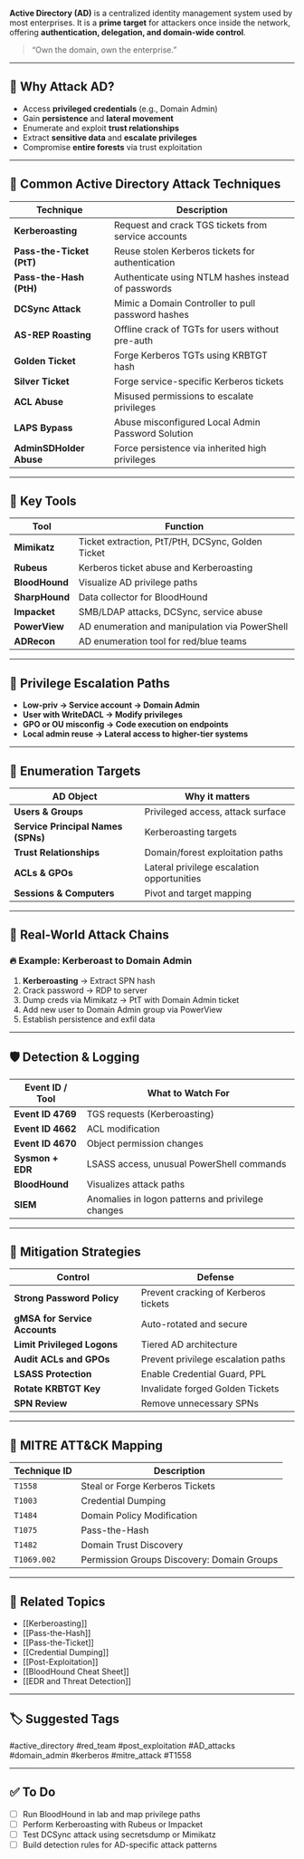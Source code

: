 **Active Directory (AD)** is a centralized identity management system used by most enterprises. It is a **prime target** for attackers once inside the network, offering **authentication, delegation, and domain-wide control**.

> “Own the domain, own the enterprise.”

---

## 🎯 Why Attack AD?

- Access **privileged credentials** (e.g., Domain Admin)
- Gain **persistence** and **lateral movement**
- Enumerate and exploit **trust relationships**
- Extract **sensitive data** and **escalate privileges**
- Compromise **entire forests** via trust exploitation

---

## 🧱 Common Active Directory Attack Techniques

| Technique               | Description                                      |
|--------------------------|--------------------------------------------------|
| **Kerberoasting**        | Request and crack TGS tickets from service accounts |
| **Pass-the-Ticket (PtT)**| Reuse stolen Kerberos tickets for authentication |
| **Pass-the-Hash (PtH)**  | Authenticate using NTLM hashes instead of passwords |
| **DCSync Attack**        | Mimic a Domain Controller to pull password hashes |
| **AS-REP Roasting**      | Offline crack of TGTs for users without pre-auth |
| **Golden Ticket**        | Forge Kerberos TGTs using KRBTGT hash            |
| **Silver Ticket**        | Forge service-specific Kerberos tickets          |
| **ACL Abuse**            | Misused permissions to escalate privileges       |
| **LAPS Bypass**          | Abuse misconfigured Local Admin Password Solution |
| **AdminSDHolder Abuse**  | Force persistence via inherited high privileges  |

---

## 🧠 Key Tools

| Tool            | Function                                         |
|------------------|--------------------------------------------------|
| **Mimikatz**      | Ticket extraction, PtT/PtH, DCSync, Golden Ticket |
| **Rubeus**        | Kerberos ticket abuse and Kerberoasting        |
| **BloodHound**    | Visualize AD privilege paths                   |
| **SharpHound**    | Data collector for BloodHound                  |
| **Impacket**      | SMB/LDAP attacks, DCSync, service abuse        |
| **PowerView**     | AD enumeration and manipulation via PowerShell |
| **ADRecon**       | AD enumeration tool for red/blue teams         |

---

## 🔐 Privilege Escalation Paths

- **Low-priv → Service account → Domain Admin**
- **User with WriteDACL → Modify privileges**
- **GPO or OU misconfig → Code execution on endpoints**
- **Local admin reuse → Lateral access to higher-tier systems**

---

## 🔎 Enumeration Targets

| AD Object            | Why it matters                            |
|-----------------------|--------------------------------------------|
| **Users & Groups**     | Privileged access, attack surface          |
| **Service Principal Names (SPNs)** | Kerberoasting targets       |
| **Trust Relationships** | Domain/forest exploitation paths         |
| **ACLs & GPOs**        | Lateral privilege escalation opportunities |
| **Sessions & Computers** | Pivot and target mapping                |

---

## 📘 Real-World Attack Chains

### 🔥 Example: Kerberoast to Domain Admin

1. **Kerberoasting** → Extract SPN hash
2. Crack password → RDP to server
3. Dump creds via Mimikatz → PtT with Domain Admin ticket
4. Add new user to Domain Admin group via PowerView
5. Establish persistence and exfil data

---

## 🛡 Detection & Logging

| Event ID / Tool     | What to Watch For                              |
|----------------------|-------------------------------------------------|
| **Event ID 4769**     | TGS requests (Kerberoasting)                   |
| **Event ID 4662**     | ACL modification                               |
| **Event ID 4670**     | Object permission changes                      |
| **Sysmon + EDR**      | LSASS access, unusual PowerShell commands      |
| **BloodHound**        | Visualizes attack paths                        |
| **SIEM**              | Anomalies in logon patterns and privilege changes |

---

## 🔐 Mitigation Strategies

| Control                  | Defense                                        |
|---------------------------|------------------------------------------------|
| **Strong Password Policy** | Prevent cracking of Kerberos tickets         |
| **gMSA for Service Accounts** | Auto-rotated and secure                     |
| **Limit Privileged Logons** | Tiered AD architecture                       |
| **Audit ACLs and GPOs**   | Prevent privilege escalation paths             |
| **LSASS Protection**      | Enable Credential Guard, PPL                   |
| **Rotate KRBTGT Key**     | Invalidate forged Golden Tickets               |
| **SPN Review**            | Remove unnecessary SPNs                        |

---

## 🧠 MITRE ATT&CK Mapping

| Technique ID | Description                            |
|--------------|-----------------------------------------|
| `T1558`      | Steal or Forge Kerberos Tickets         |
| `T1003`      | Credential Dumping                      |
| `T1484`      | Domain Policy Modification              |
| `T1075`      | Pass-the-Hash                           |
| `T1482`      | Domain Trust Discovery                  |
| `T1069.002`  | Permission Groups Discovery: Domain Groups |

---

## 🔗 Related Topics

- [[Kerberoasting]]
- [[Pass-the-Hash]]
- [[Pass-the-Ticket]]
- [[Credential Dumping]]
- [[Post-Exploitation]]
- [[BloodHound Cheat Sheet]]
- [[EDR and Threat Detection]]

---

## 🏷 Suggested Tags

#active_directory #red_team #post_exploitation #AD_attacks #domain_admin #kerberos #mitre_attack #T1558

---

## ✅ To Do

- [ ] Run BloodHound in lab and map privilege paths
- [ ] Perform Kerberoasting with Rubeus or Impacket
- [ ] Test DCSync attack using secretsdump or Mimikatz
- [ ] Build detection rules for AD-specific attack patterns
